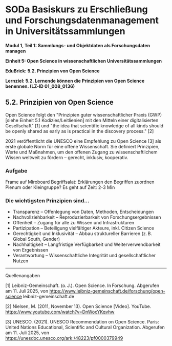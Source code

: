 <!--

author: Canan Hastik 
author: 
email:    
version:  v1
language: DE
lizenz: cc by
modultitel: Modul 1, Teil 1: Sammlungs- und Objektdaten als Forschungsdaten managen
eineit: 5
einheitstitel: Open Science in wissenschaftlichen Universitätssammlungen
lernziele:
* Lernende können Kodizes und Leitlinen zur Guten Wissenschaftlichen Praxis benennen. (LZ-ID 05_011_1031)

icon:     https://raw.githubusercontent.com/chastik/Beratung_Dateityp_Bild/refs/heads/main/SODa-Logo_full.svg
link:     https://raw.githubusercontent.com/chastik/Beratung/refs/heads/main/soda.css

comment:  WissKi SODA OERs

-->

# SODa Basiskurs zu Erschließung und Forschungsdatenmanagement in Universitätssammlungen

**Modul 1, Teil 1: Sammlungs- und Objektdaten als Forschungsdaten managen**

**Einheit 5: Open Science in wissenschaftlichen Universitätssammlungen**

**EduBrick: 5.2. Prinzipien von Open Science**

**Lernziel: 5.2. Lernende können die Prinzipien von Open Science benennen. (LZ-ID 01_008_0136)**


## 5.2. Prinzipien von Open Science

Open Science folgt den "Prinzipien guter wissenschaftlicher Praxis (GWP) [siehe Einheit 5.1 Kodizies/Leitlienien] mit den Mitteln einer digitalisierten Gesellschaft" [1] und "the idea that scientific knowledge of all kinds should be openly shared as early as is practical in the discovery process." [2] 

2021 veröffentlicht die UNESCO eine Empfehlung zu Open Science [3] als erste globale Norm für eine offene Wissenschaft. Sie definiert Prinzipien, Werte und Maßnahmen, um den offenen Zugang zu wissenschaftlichem Wissen weltweit zu fördern – gerecht, inklusiv, kooperativ.

### Aufgabe
Frame auf Miroboard 
Begriffsalat: Erklärungen den Begriffen zuordnen
Plenum oder Kleingruppe?
Es geht auf Zeit: 2-3 Min


### Die wichtigsten Prinzipien sind...

* Transparenz – Offenlegung von Daten, Methoden, Entscheidungen
* Nachvollziehbarkeit – Reproduzierbarkeit von Forschungsergebnissen
* Offenheit – Zugang für alle zu Wissen und Infrastrukturen
* Partizipation – Beteiligung vielfältiger Akteure, inkl. Citizen Science
* Gerechtigkeit und Inklusivität – Abbau struktureller Barrieren (z. B. Global South, Gender)
* Nachhaltigkeit – Langfristige Verfügbarkeit und Weiterverwendbarkeit von Ergebnissen
* Verantwortung – Wissenschaftliche Integrität und gesellschaftlicher Nutzen

-----------
Quellenangaben

[1]  Leibniz-Gemeinschaft. (o. J.). Open Science. In Forschung. Abgerufen am 11. Juli 2025, von https://www.leibniz-gemeinschaft.de/forschung/open-science
leibniz-gemeinschaft.de

[2] Nielsen, M. (2011, November 13). Open Science [Video]. YouTube. https://www.youtube.com/watch?v=DnWocYKqvhw

[3] UNESCO. (2021). UNESCO Recommendation on Open Science. Paris: United Nations Educational, Scientific and Cultural Organization. Abgerufen am 11. Juli 2025, von https://unesdoc.unesco.org/ark:/48223/pf0000379949
